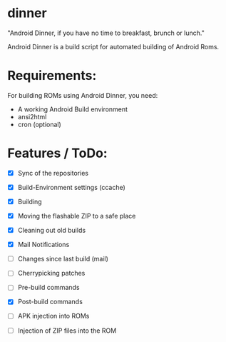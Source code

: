 dinner
======

"Android Dinner, if you have no time to breakfast, brunch or lunch."

Android Dinner is a build script for automated building of Android Roms.

Requirements:
=============
For building ROMs using Android Dinner, you need:
- A working Android Build environment
- ansi2html
- cron (optional)


Features / ToDo:
================
- [x] Sync of the repositories
- [x] Build-Environment settings (ccache)
- [x] Building
- [x] Moving the flashable ZIP to a safe place
- [x] Cleaning out old builds
- [x] Mail Notifications
- [ ] Changes since last build (mail)
- [ ] Cherrypicking patches
- [ ] Pre-build commands
- [x] Post-build commands
- [ ] APK injection into ROMs
- [ ] Injection of ZIP files into the ROM
 
